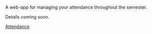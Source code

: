 
A web-app for managing your attendance throughout the semester. 

Details coming soon.

[Attendance](https://attendance.pythonanywhere.com/webapp/home)
